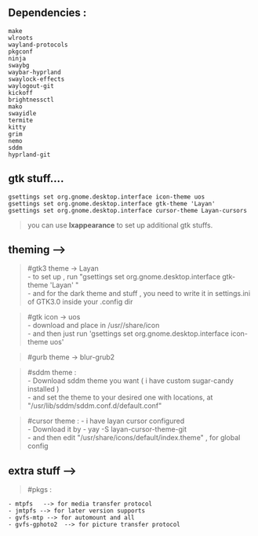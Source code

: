 
## Dependencies :

```
make   
wlroots   
wayland-protocols   
pkgconf    
ninja   
swaybg    
waybar-hyprland   
swaylock-effects   
waylogout-git  
kickoff  
brightnessctl  
mako  
swayidle  
termite  
kitty  
grim 
nemo   
sddm
hyprland-git 
```


## gtk stuff....  

	gsettings set org.gnome.desktop.interface icon-theme uos  
	gsettings set org.gnome.desktop.interface gtk-theme 'Layan'  
	gsettings set org.gnome.desktop.interface cursor-theme Layan-cursors  
> you can use **lxappearance** to set up additional gtk stuffs. 	

## theming -->
  
> #gtk3 theme -> Layan  
	- to set up , run "gsettings set org.gnome.desktop.interface gtk-theme 'Layan' "   
	- and for the dark theme and stuff , you need to write it in settings.ini of GTK3.0          inside your .config dir   
  
> #gtk icon -> uos  
	- download and place in /usr//share/icon   
	- and then just run 'gsettings set org.gnome.desktop.interface icon-theme uos'   
  
> #gurb theme -> blur-grub2    
  
> #sddm theme :  
	- Download sddm theme you want ( i have custom sugar-candy installed )   
	- and set the theme to your desired one with locations, at "/usr/lib/sddm/sddm.conf.d/default.conf"   
  
> #cursor theme :
	- i have layan cursor configured  
	- Download it by - yay -S layan-cursor-theme-git  
	- and then edit "/usr/share/icons/default/index.theme" , for global config  




## extra stuff -->  
    
> #pkgs :  
	
	- mtpfs   --> for media transfer protocol  
	- jmtpfs --> for later version supports  
	- gvfs-mtp --> for automount and all  
	- gvfs-gphoto2  --> for picture transfer protocol  


	
